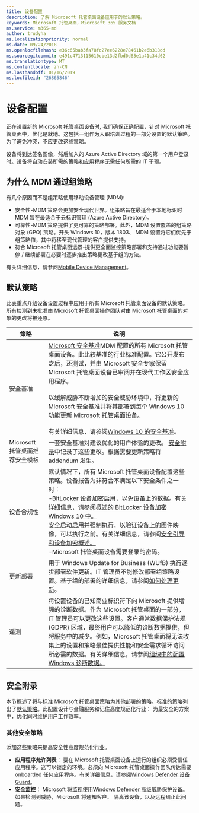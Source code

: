 ```yaml
---
title: 设备配置
description: 了解 Microsoft 托管桌面设备应用于的默认策略。
keywords: Microsoft 托管桌面，Microsoft 365 服务文档
ms.service: m365-md
author: trudyha
ms.localizationpriority: normal
ms.date: 09/24/2018
ms.openlocfilehash: e36c65bab3fa78fc27ee6228e78461b2e6b318dd
ms.sourcegitcommit: e491c4713115610cbe13d2fbd0d65e1a41c34d62
ms.translationtype: MT
ms.contentlocale: zh-CN
ms.lasthandoff: 01/16/2019
ms.locfileid: "26865846"
---
```

# <a name="device-configuration"></a>设备配置


<!--This topic is the target for a "Learn more" link in the Enterprise Agreement (aka.ms/dev-config); do not delete.-->

<!-- Device configuration and Security Addendum-->

正在设置新的 Microsoft 托管桌面设备时, 我们确保正确配置，针对 Microsoft 托管桌面中，优化是就地。这包括一组作为入职培训过程的一部分设置的默认策略。为了避免冲突，不应更改这些策略。 

设备将到达签名图像，然后加入的 Azure Active Directory 域的第一个用户登录时。设备将自动安装所需的策略和应用程序无需任何所需的 IT 干预。

## <a name="why-mdm-over-group-policy"></a>为什么 MDM 通过组策略

有几个原因而不是组策略使用移动设备管理 (MDM):

- 安全性-MDM 策略会更加安全现代世界。组策略旨在最适合于本地标识时 MDM 旨在最适合于云标识管理 (Azure Active Directory)。
- 可靠性-MDM 策略提供了更可靠的策略部署。此外，MDM 设置覆盖的组策略对象 (GPO) 策略。开头 Windows 10，版本 1803、 MDM 设置将它们优先于组策略值，其中将移至现代管理的客户提供支持。 
- 符合 Microsoft 托管桌面远景-提供更全面监控策略部署和支持通过功能要暂停 / 继续部署在必要时逐步推出策略更改基于组的方法。

有关详细信息，请参阅[Mobile Device Management](https://docs.microsoft.com/windows/client-management/mdm/)。 

## <a name="default-policies"></a>默认策略

此表重点介绍设备设置过程中应用于所有 Microsoft 托管桌面设备的默认策略。所有检测到未批准由 Microsoft 托管桌面操作团队对由 Microsoft 托管桌面的对象的更改将被还原。

策略 | 说明
--- | ---
安全基准 | [Microsoft 安全基准](https://docs.microsoft.com/windows/device-security/windows-security-baselines)MDM 配置的所有 Microsoft 托管桌面设备。此比较基准的行业标准配置。它公开发布之后，还测试，并由 Microsoft 安全专家保留 Microsoft 托管桌面设备已审阅并在现代工作区安全应用程序。<br><br>以缓解威胁不断增加的安全威胁环境中，将更新的 Microsoft 安全基准并将其部署到每个 Windows 10 功能更新 Microsoft 托管桌面设备。<br><br>有关详细信息，请参阅[Windows 10 的安全基准](https://blogs.technet.microsoft.com/secguide/2017/10/18/security-baseline-for-windows-10-fall-creators-update-v1709-final/)。
Microsoft 托管桌面推荐安全模板 | 一套安全基准对建议优化的用户体验的更改。 [安全附录](#security-addendum)中记录了这些更改。根据需要更新策略将 addendum 发生。  
设备合规性 | 默认情况下，所有 Microsoft 托管桌面设备配置这些策略。设备报告为非符合不满足以下安全条件之一时：<br>-BitLocker 设备加密启用，以免设备上的数据。有关详细信息，请参阅[概述的 BitLocker 设备加密 Windows 10 中。](https://docs.microsoft.com/windows/security/information-protection/bitlocker/bitlocker-device-encryption-overview-windows-10)<br>安全启动启用并强制执行，以验证设备上的固件映像，可以执行之前。有关详细信息，请参阅[安全引导和设备加密概述。](https://docs.microsoft.com/windows-hardware/drivers/bringup/secure-boot-and-device-encryption-overview)<br>-Microsoft 托管桌面设备需要登录的密码。
更新部署 | 用于 Windows Update for Business (WUfB) 执行逐步部署软件更新。IT 管理员不能修改部署组策略设置。基于组的部署的详细信息，请参阅[如何处理更新](../working-with-managed-desktop/updates.md)。
遥测 | 将设置设备的已知商业标识符下向 Microsoft 提供增强的诊断数据。作为 Microsoft 托管桌面的一部分，IT 管理员可以更改这些设置。客户通常数据保护法规 (GDPR) 区域，最终用户可以降低的诊断数据提供，但将服务中的减少。例如，Microsoft 托管桌面将无法收集上的设置和策略最佳提供性能和安全需求循环访问所必需的数据。有关详细信息，请参阅[组织中的配置 Windows 诊断数据。](https://docs.microsoft.com/windows/privacy/configure-windows-diagnostic-data-in-your-organization#enhanced-level)

 ## <a name="security-addendum"></a>安全附录

 本节概述了将与标准 Microsoft 托管桌面策略为其他部署的策略。标准的策略列出了[默认策略](#default-policies)。此配置设计与金融服务和记住高度规范化行业： 为最安全的方案中，优化同时维护用户工作效率。

 ### <a name="additional-security-policies"></a>其他安全策略

 添加这些策略来提高安全性高度规范化行业。 
 - **应用程序允许列表**： 要在 Microsoft 托管桌面设备上运行的组织必须受信任应用程序。这可以锁定的环境。必须向 Microsoft 托管桌面操作团队传达需要 onboarded 任何应用程序。有关详细信息，请参阅[Windows Defender 设备 Guard](https://docs.microsoft.com/windows/device-security/device-guard/device-guard-deployment-guide)。
 - **安全监控**： Microsoft 将监视使用[Windows Defender 高级威胁保护](https://docs.microsoft.com/windows/security/threat-protection/windows-defender-atp/windows-defender-advanced-threat-protection)设备。如果检测到威胁，Microsoft 将通知客户、 隔离该设备，以及远程纠正此问题。 

